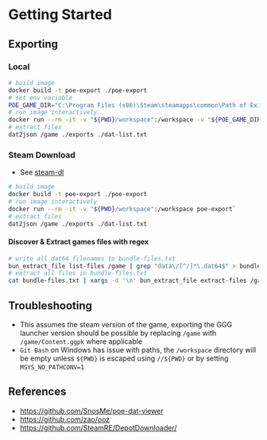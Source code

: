 # Getting Started

## Exporting

### Local
```sh
# build image
docker build -t poe-export ./poe-export
# set env variable
POE_GAME_DIR="C:\Program Files (x86)\Steam\steamapps\common\Path of Exile"
# run image interactively
docker run --rm -it -v "${PWD}/workspace":/workspace -v "${POE_GAME_DIR}":/game poe-export
# extract files
dat2json /game ./exports ./dat-list.txt
```

### Steam Download

- See [steam-dl](steam-dl/README.md)

```sh
# build image
docker build -t poe-export ./poe-export
# run image interactively
docker run --rm -it -v "${PWD}/workspace":/workspace poe-export`
# extract files
dat2json /game ./exports ./dat-list.txt
```

#### Discover & Extract games files with regex

```sh
# write all dat64 filenames to bundle-files.txt
bun_extract_file list-files /game | grep "data\/[^/]*\.dat64$" > bundle-files.txt
# extract all files in bundle-files.txt
cat bundle-files.txt | xargs -d '\n' bun_extract_file extract-files /game ./exports
```

## Troubleshooting

- This assumes the steam version of the game, exporting the GGG launcher version should be possible by replacing `/game` with `/game/Content.ggpk` where applicable
- `Git Bash` on Windows has issue with paths, the `/workspace` directory will be empty unless `${PWD}` is escaped using `//${PWD}` or by setting `MSYS_NO_PATHCONV=1`

## References

- https://github.com/SnosMe/poe-dat-viewer
- https://github.com/zao/ooz
- https://github.com/SteamRE/DepotDownloader/
